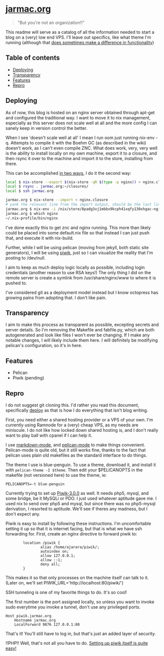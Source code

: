 # [jarmac.org](http://jarmac.org)
> "But you're not an organization!!"


This readme will serve as a catalog of all the information needed to start a blog on a (very) low end VPS. I'll leave out specifics, like what theme I'm running (although that [does sometimes make a difference in functionality](https://euer.krebsco.de/piwik-for-this-blog.html))

## Table of contents
- [Deploying](#deploying)
- [Transparency](#transparency)
- [Features](#features)
- [Repro](#repro)

## Deploying

As of now, this blog is hosted on an nginx server obtained through apt-get and configured the traditional way. I want to move it to nix management, especially as this server does not scale well at all and the more config I can sanely keep in version control the better.

When I see 'doesn't scale well at all' I mean I run oom just running nix-env -q. Attempts to compile it with the Boehm GC (as described in the wiki) doesn't work, as I can't even compile ZNC. What does work, very, very well is the ability to install locally on my own machine, export it to a closure, and then rsync it over to the machine and import it to the store, installing from there.

This can be accomplished [in two ways](https://nixos.org/nix/manual/#ssec-copy-closure), I do it the second way:

``` bash
local $ nix-store --export $(nix-store -qR $(type -p nginx)) > nginx.closure
local $ rsync . jarmac.org:~/closures/
local $ ssh jarmac.org

jarmac.org $ nix-store --import < nginx.closure
# yank the relevant line from the import output, should be the last line
jarmac.org $ nix-env -i /nix/store/8padg3vj1mbbx9kcph41xqfy130xhgac-nginx-1.11.5
jarmac.org $ which nginx
~/.nix-profile/bin/nginx
```

I've done exactly this to get znc and nginx running. This more than likely could be placed into some default.nix file so that instead I can just push that, and execute it with nix-build.

Further, while I will be using pelican (moving from jekyll, both static site generators), I  will be using [piwik](https://github.com/piwik/piwik), just so I can visualize the reality that I'm posting to /dev/null.

I aim to keep as much deploy logic locally as possible, including login credentials (another reason to use RSA keys!) The only thing I did on the remote server is create a symlink from /usr/share/nginx/www to where it is pushed to.

I've considered git as a deployment model instead but I know octopress has growing pains from adopting that. I don't like pain.

## Transparency
I aim to make this process as transparent as possible, excepting secrets and server details. So I'm removing the Makefile and fabfile.py, which are both autogenerated and look like files I won't ever be changing. If I make any notable changes, I will likely include them here. I will definitely be modifying pelican's configuration, so it's in here.


## Features

- Pelican
- Piwik (pending)


## Repro
I do not suggest git cloning this. I'd rather you read this document, specifically [deploy](#deploy) as that is how I do everything that isn't blog writing.

First, you need either a shared hosting provider or a VPS of your own. I'm currently using Ramnode for a (very) cheap VPS, as my needs are miniscule. I do not like how locked down shared hosting is, and I don't really want to play ball with cpanel if I can help it.

I use [markdown-mode](https://github.com/jrblevin/markdown-mode), and [pelican-mode](https://github.com/qdot/pelican-mode) to make things convenient. Pelican-mode is quite old, but it still works fine, thanks to the fact that pelican uses plain old makefiles as the standard interface to do things.

The theme I use is blue-penguin. To use a theme, download it, and install it with ``` pelican-theme -I $theme ```. Then edit your $PELICANOPTS in the makefile (not versioned here) to use the theme, ie:

``` make
PELICANOPTS=-t blue-penguin
```

Currently trying to set up [Piwik-3.0.0](https://github.com/piwik/piwik/tree/3.0.0#requirements) as well. It needs php5, mysql, and some bridge, be it MySQLi or PDO. I just used whatever aptitude gave me. I used nix to send over php5 and mysql, but since there was no php5-mysql derivation, I resorted to aptitude. We'll see if theres any madness, but I don't expect any.

Piwik is easy to install by following these instructions. I'm uncomfortable setting it up so that it is internet facing, but that is what we have ssh forwarding for.
First, create an nginx directive to forward piwik to:

``` nginx
        location /piwik {
                alias /home/ajarara/piwik/;
                autoindex on;
                allow 127.0.0.1;
                allow ::1;
                deny all;
        }
```
This makes it so that only processes on the machine itself can talk to it. (Later on, we'll set PIWIK_URL='http://localhost:80/piwik/')



SSH tunneling is one of my favorite things to do. It's so cool!

The first number is the port assigned locally, so unless you want to invoke sudo everytime you invoke a tunnel, don't use any privileged ports.

``` ssh
Host piwik.jarmac.org
    Hostname jarmac.org
    LocalForward 9876 127.0.0.1:80
```

That's it! You'll still have to log in, but that's just an added layer of security.

!!PHP!!
Well, that's not all you have to do. [Setting up piwik itself is quite easy!](https://piwik.org/docs/installation/#getting-started)
